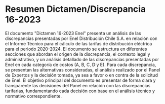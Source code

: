 # Resumen Dictamen/Discrepancia 16-2023
El documento "Dictamen 16-2023 Enel" presenta un análisis de las discrepancias presentadas por Enel Distribución Chile S.A. en relación con el Informe Técnico para el cálculo de las tarifas de distribución eléctrica para el periodo 2020-2024. El documento se estructura en diferentes secciones que abordan el origen de la discrepancia, el contexto legal y administrativo, y un análisis detallado de las discrepancias presentadas por Enel en cada categoría de costos (A, B, C, D y E). Para cada discrepancia, se presentan las alternativas consideradas, el análisis realizado por el Panel de Expertos y la decisión tomada, ya sea a favor o en contra de la solicitud de Enel. El objetivo principal del documento es presentar de forma clara y transparente las decisiones del Panel en relación con las discrepancias tarifarias, fundamentando cada decisión con base en el análisis técnico y normativo correspondiente.